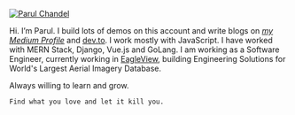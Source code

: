 [![Parul Chandel](https://github.com/parulc7/parulc7/blob/master/1.jpg)](https://parulc7.github.io)

Hi. I’m Parul. I build lots of demos on this account and write blogs on [_my Medium Profile_](https://www.medium.com@parulchandel) and [dev.to](https://dev.to/parulc7). I work mostly with JavaScript. I have worked with MERN Stack, Django, Vue.js and GoLang. I am working as a Software Engineer, currently working in [EagleView](https://www.eagleview.co.in), building Engineering Solutions for World's Largest Aerial Imagery Database.

Always willing to learn and grow. 

```Find what you love and let it kill you.```
